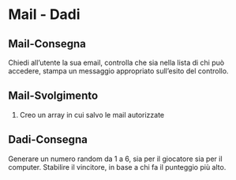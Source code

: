 Mail - Dadi
===

## Mail-Consegna
Chiedi all’utente la sua email,
controlla che sia nella lista di chi può accedere,
stampa un messaggio appropriato sull’esito del controllo.

## Mail-Svolgimento
1) Creo un array in cui salvo le mail autorizzate

## Dadi-Consegna
Generare un numero random da 1 a 6, sia per il giocatore sia per il computer.
Stabilire il vincitore, in base a chi fa il punteggio più alto.

